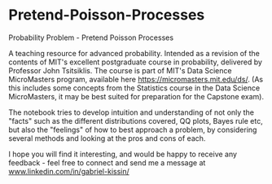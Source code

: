 # Pretend-Poisson-Processes
Probability Problem - Pretend Poisson Processes

A teaching resource for advanced probability. Intended as a revision of the contents of MIT's excellent postgraduate course in probability, delivered by Professor John Tsitsiklis. The course is part of MIT's Data Science MicroMasters program, available here https://micromasters.mit.edu/ds/. (As this includes some concepts from the Statistics course in the Data Science MicroMasters, it may be best suited for preparation for the Capstone exam).  

The notebook tries to develop intuition and understanding of not only the "facts" such as the different distributions covered, QQ plots, Bayes rule etc, but also the "feelings" of how to best approach a problem, by considering several methods and looking at the pros and cons of each.  

I hope you will find it interesting, and would be happy to receive any feedback - feel free to connect and send me a message at www.linkedin.com/in/gabriel-kissin/

